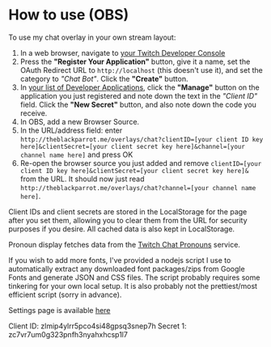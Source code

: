 # How to use (OBS)
To use my chat overlay in your own stream layout:
1. In a web browser, navigate to [your Twitch Developer Console](https://dev.twitch.tv/console)
2. Press the **"Register Your Application"** button, give it a name, set the OAuth Redirect URL to `http://localhost` (this doesn't use it), and set the category to *"Chat Bot"*. Click the **"Create"** button.
3. In [your list of Developer Applications](https://dev.twitch.tv/console/apps), click the **"Manage"** button on the application you just registered and note down the text in the *"Client ID"* field. Click the **"New Secret"** button, and also note down the code you receive.
4. In OBS, add a new Browser Source.
5. In the URL/address field: enter `http://theblackparrot.me/overlays/chat?clientID=[your client ID key here]&clientSecret=[your client secret key here]&channel=[your channel name here]` and press OK
6. Re-open the browser source you just added and remove `clientID=[your client ID key here]&clientSecret=[your client secret key here]&` from the URL. It should now just read `http://theblackparrot.me/overlays/chat?channel=[your channel name here]`.

Client IDs and client secrets are stored in the LocalStorage for the page after you set them, allowing you to clear them from the URL for security purposes if you desire. All cached data is also kept in LocalStorage.

Pronoun display fetches data from the [Twitch Chat Pronouns](https://pronouns.alejo.io) service.

If you wish to add more fonts, I've provided a nodejs script I use to automatically extract any downloaded font packages/zips from Google Fonts and generate JSON and CSS files. The script probably requires some tinkering for your own local setup. It is also probably not the prettiest/most efficient script (sorry in advance).

Settings page is available [here](http://theblackparrot.me/overlays/chat/previewer)

Client ID: zlmip4ylrr5pco4si48gpsq3snep7h
Secret 1: zc7vr7um0g323pnfh3nyahxhcsp1l7
